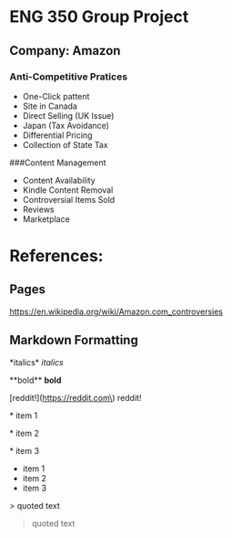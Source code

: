 # ENG 350 Group Project

## Company: Amazon

### Anti-Competitive Pratices

* One-Click pattent
* Site in Canada
* Direct Selling (UK Issue)
* Japan (Tax Avoidance)
* Differential Pricing
* Collection of State Tax

###Content Management

* Content Availability
* Kindle Content Removal
* Controversial Items Sold
* Reviews
* Marketplace

# References:

## Pages

https://en.wikipedia.org/wiki/Amazon.com_controversies

## Markdown Formatting

\*italics\* *italics*

\*\*bold\*\*  **bold**

\[reddit!\]\(https://reddit.com\) reddit!

\* item 1

\* item 2

\* item 3  


* item 1
* item 2
* item 3

\> quoted text 

> quoted text